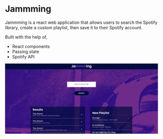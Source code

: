 # Jammming

Jammming is a react web application that allows users to search the Spotify library, create a custom playlist, then save it to their Spotify account.

Built with the help of,
- React components
- Passing state
- Spotify API 

![alt text](./sample/demo_1.jpg)
